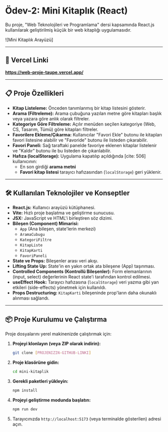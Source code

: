 # Ödev-2: Mini Kitaplık (React)

Bu proje, "Web Teknolojileri ve Programlama" dersi kapsamında React.js kullanılarak geliştirilmiş küçük bir web kitaplığı uygulamasıdır.

![Mini Kitaplık Arayüzü]

---

## 🚀 Vercel Linki


**https://web-proje-taupe.vercel.app/**

---

## 📋 Proje Özellikleri

* **Kitap Listeleme:** Önceden tanımlanmış bir kitap listesini gösterir.
* **Arama (Filtreleme):** Arama çubuğuna yazılan metne göre kitapları başlık veya yazara göre anlık olarak filtreler.
* **Kategoriye Göre Filtreleme:** Açılır menüden seçilen kategoriye (Web, CS, Tasarım, Tümü) göre kitapları filtreler.
* **Favorilere Ekleme/Çıkarma:** Kullanıcılar "Favori Ekle" butonu ile kitapları favori listesine alabilir ve "Favoride" butonu ile listeden çıkarabilir.
* **Favori Paneli:** Sağ taraftaki panelde favoriye eklenen kitaplar listelenir ve "Kaldır" butonu ile bu listeden de çıkarılabilir.
* **Hafıza (localStorage):** Uygulama kapatılıp açıldığında [cite: 506] kullanıcının:
    * En son girdiği **arama metni**
    * **Favori kitap listesi**
    tarayıcı hafızasından (`localStorage`) geri yüklenir.

---

## 🛠️ Kullanılan Teknolojiler ve Konseptler

* **React.js:** Kullanıcı arayüzü kütüphanesi.
* **Vite:** Hızlı proje başlatma ve geliştirme sunucusu.
* **JSX:** JavaScript ve HTML'i birleştiren söz dizimi.
* **Bileşen (Component) Mimarisi:**
    * `App` (Ana bileşen, state'lerin merkezi)
    * `AramaCubugu`
    * `KategoriFiltre`
    * `KitapListe`
    * `KitapKarti`
    * `FavoriPaneli`
* **State ve Props:** Bileşenler arası veri akışı.
* **Lifting State Up:** State'in en yakın ortak ata bileşene (App) taşınması.
* **Controlled Components (Kontrollü Bileşenler):** Form elemanlarının (input, select) değerlerinin React state'i tarafından kontrol edilmesi.
* **useEffect Hook:** Tarayıcı hafızasına (`localStorage`) veri yazma gibi yan etkileri (side-effects) yönetmek için kullanıldı.
* **Props Destructuring:** `KitapKarti` bileşeninde prop'ların daha okunaklı alınması sağlandı.

---

## 📦 Proje Kurulumu ve Çalıştırma

Proje dosyalarını yerel makinenizde çalıştırmak için:

1.  **Projeyi klonlayın (veya ZIP olarak indirin):**
    ```bash
    git clone [PROJENIZIN-GITHUB-LINKI]
    ```

2.  **Proje klasörüne gidin:**
    ```bash
    cd mini-kitaplik
    ```

3.  **Gerekli paketleri yükleyin:**
    ```bash
    npm install
    ```

4.  **Projeyi geliştirme modunda başlatın:**
    ```bash
    npm run dev
    ```

5.  Tarayıcınızda `http://localhost:5173` (veya terminalde gösterilen) adresi açın.